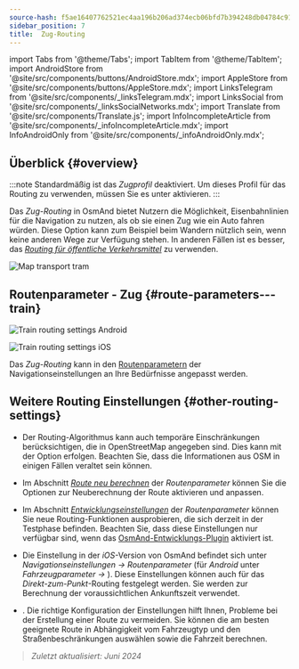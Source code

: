 ```yaml
---
source-hash: f5ae16407762521ec4aa196b206ad374ecb06bfd7b394248db04784c9100bc68
sidebar_position: 7
title:  Zug-Routing
---
```

import Tabs from '@theme/Tabs';
import TabItem from '@theme/TabItem';
import AndroidStore from '@site/src/components/buttons/AndroidStore.mdx';
import AppleStore from '@site/src/components/buttons/AppleStore.mdx';
import LinksTelegram from '@site/src/components/_linksTelegram.mdx';
import LinksSocial from '@site/src/components/_linksSocialNetworks.mdx';
import Translate from '@site/src/components/Translate.js';
import InfoIncompleteArticle from '@site/src/components/_infoIncompleteArticle.mdx';
import InfoAndroidOnly from '@site/src/components/_infoAndroidOnly.mdx';




## Überblick {#overview}

:::note
Standardmäßig ist das *Zugprofil* deaktiviert. Um dieses Profil für das Routing zu verwenden, müssen Sie es unter *<Translate android="true" ids="shared_string_menu,shared_string_settings,application_profiles"/>* aktivieren.
:::

Das *Zug-Routing* in OsmAnd bietet Nutzern die Möglichkeit, Eisenbahnlinien für die Navigation zu nutzen, als ob sie einen Zug wie ein Auto fahren würden. Diese Option kann zum Beispiel beim Wandern nützlich sein, wenn keine anderen Wege zur Verfügung stehen. In anderen Fällen ist es besser, das *[Routing für öffentliche Verkehrsmittel](./public-transport-navigation.md)* zu verwenden.

![Map transport tram](@site/static/img/navigation/routing/train_routing_overview.png)


## Routenparameter - Zug {#route-parameters---train}

<Tabs groupId="operating-systems">

<TabItem value="android" label="Android">

![Train routing settings Android](@site/static/img/navigation/routing/train_routing_andr.png)

</TabItem>

<TabItem value="ios" label="iOS">

![Train routing settings iOS](@site/static/img/navigation/routing/train_routing_ios.png)

</TabItem>

</Tabs>

Das *Zug-Routing* kann in den [Routenparametern](../guidance/navigation-settings.md#route-parameters) der Navigationseinstellungen an Ihre Bedürfnisse angepasst werden.


## Weitere Routing Einstellungen {#other-routing-settings}

- Der Routing-Algorithmus kann auch temporäre Einschränkungen berücksichtigen, die in OpenStreetMap angegeben sind. Dies kann mit der Option *[<Translate android="true" ids="temporary_conditional_routing"/>](../routing/osmand-routing.md#consider-temporary-limitations)* erfolgen. Beachten Sie, dass die Informationen aus OSM in einigen Fällen veraltet sein können.

- Im Abschnitt [*Route neu berechnen*](../../navigation/guidance/navigation-settings.md#recalculate-route) der *Routenparameter* können Sie die Optionen zur Neuberechnung der Route aktivieren und anpassen.

- Im Abschnitt [*Entwicklungseinstellungen*](../guidance/navigation-settings.md#development-settings) der *Routenparameter* können Sie neue Routing-Funktionen ausprobieren, die sich derzeit in der Testphase befinden. Beachten Sie, dass diese Einstellungen nur verfügbar sind, wenn das [OsmAnd-Entwicklungs-Plugin](../../plugins/development.md) aktiviert ist.

- Die Einstellung *[<Translate ios="true" ids="road_speeds"/>](../guidance/navigation-settings.md#road-speeds)* in der *iOS*-Version von OsmAnd befindet sich unter *Navigationseinstellungen → Routenparameter* (für *Android* unter *Fahrzeugparameter → [<Translate android="true" ids="default_speed_setting_title"/>](../guidance/navigation-settings.md#default-speed--road-speeds)*). Diese Einstellungen können auch für das *Direkt-zum-Punkt*-Routing festgelegt werden. Sie werden zur Berechnung der voraussichtlichen Ankunftszeit verwendet.

- *[<Translate ios="true" ids="vehicle_parameters"/>](../guidance/navigation-settings.md#vehicle-parameters)*. Die richtige Konfiguration der Einstellungen hilft Ihnen, Probleme bei der Erstellung einer Route zu vermeiden. Sie können die am besten geeignete Route in Abhängigkeit vom Fahrzeugtyp und den Straßenbeschränkungen auswählen sowie die Fahrzeit berechnen.

> *Zuletzt aktualisiert: Juni 2024*